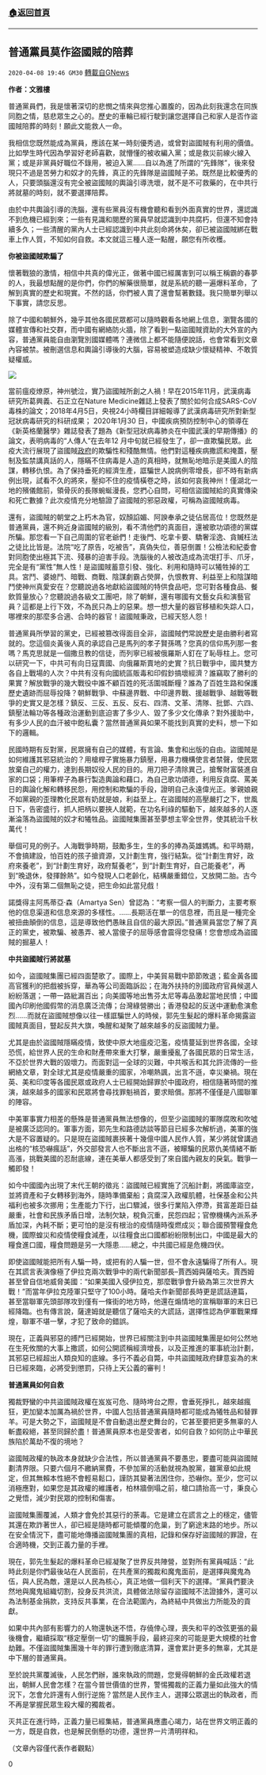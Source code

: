 ###  [:house:返回首頁](https://github.com/ourhimalayas/txt)
---

## 普通黨員莫作盜國賊的陪葬
`2020-04-08 19:46 GM30` [轉載自GNews](https://gnews.org/zh-hant/165834/)

**作者：文雅樓**

普通黨員們，我是懷著深切的悲憫之情來與您推心置腹的，因為此刻我還念在同族同胞之情，慈悲眾生之心的。歷史的車輪已經行駛到讓您選擇自己和家人是否作盜國賊陪葬的時刻！願此文能救人一命。

我相信您既然能成為黨員，應該在某一時刻優秀過，或曾對盜國賊有利用的價值。比如學生時代因為學習好老師喜歡，就懵懂的被收編入黨；或是救災前線火線入黨；或是非黨員好職位不錄用，被迫入黨……自以為進了所謂的“先鋒隊”，後來發現只不過是苦勞力和奴才的先鋒，真正的先鋒隊是盜國賊子弟。既然是比較優秀的人，只要頭腦還沒有完全被盜國賊的輿論引導洗壞，就不是不可救藥的，在中共行將就墓的時刻，就不要選擇陪葬。

由於中共輿論引導的洗腦，還有些黨員沒有機會聽和看到外面真實的世界，還認識不到危機已經到來；一些有見識和閱歷的黨員早就認識到中共腐朽，但還不知會持續多久；一些清醒的黨內人士已經認識到中共此刻命將休矣，卻已被盜國賊綁在戰車上作人質，不知如何自救。本文就這三種人逐一點醒，願您有所收穫。

**你被盜國賊欺騙了**

懷著戰狼的激情，相信中共真的偉光正，做著中國已經厲害到可以稱王稱霸的春夢的人，我最想點醒的是你們，你們的解藥很簡單，就是系統的聽一遍爆料革命，了解到真實的歷史和現實。不然的話，你們被人賣了還會幫著數錢。我只簡單列舉以下事實，請您反思。

除了中國和朝鮮外，幾乎其他各國民眾都可以隨時觀看各地網上信息，瀏覽各國的媒體宣傳和社交群，而中國有網絡防火牆，除了看到一點盜國賊資助的大外宣的內容，普通黨員能自由瀏覽別國媒體嗎？連微信上都不能隨便說話，也會常看到文章內容被禁。被刪選信息和輿論引導後的大腦，容易被塑造成缺少懷疑精神、不敢質疑權威。

![](https://s3.amazonaws.com/gnews-media-offload/wp-content/uploads/2020/04/08025848/image0-54.jpg)

當前瘟疫燎原，神州號泣，實乃盜國賊所創之人禍！早在2015年11月，武漢病毒研究所葛興義、石正立在Nature Medicine雜誌上發表了關於如何合成SARS-CoV毒株的論文；2018年4月5日，央視24小時欄目詳細報導了武漢病毒研究所對新型冠狀病毒研究的科研成果； 2020年1月30 日，中國疾病預防控制中心的領導在《新英格蘭醫學》雜誌發表了題為《新型冠狀病毒肺炎在中國武漢的早期傳播》的論文，表明病毒的“人傳人”在去年12 月中旬就已經發生了，卻一直欺騙民眾。此疫大流行展現了盜國賊[政府](https://www.bannedbook.org/bnews/tag/%e6%94%bf%e5%ba%9c/)的欺騙性和殘酷無情。他們對這種疾病撒謊和掩蓋，壓制及監禁講真話的人，隱瞞不住病毒是人造的真相時，就無恥地暗示是美國人的陰謀，轉移仇恨。為了保持垂死的經濟生產，誆騙世人說病例零增長，卻不時有新病例出現，試看不久的將來，壓抑不住的疫情橫卷之時，該如何哀我神州！僅湖北一地的殯儀館前，領骨灰的長隊蜿蜒漫長，您捫心自問，可相信盜國賊給的真實傳染和死亡數據？此次疫情充分地驗證了盜國賊的邪惡政權，可稱為盜國賊病毒。

還有，盜國賊的朝堂之上朽木為官，奴顏諂媚、阿諛奉承之徒佔居高位！您既然是普通黨員，還不夠近身盜國賊的級別，看不清他們的真面目，還被歌功頌德的黨媒所騙。那您看一下自己周圍的官老爺們！走後門、吃拿卡要、驕奢淫逸、貪贓枉法之徒比比皆是。法院“吃了原告，吃被告”，真偽失位，善惡倒置！公檢法和紀委會對同胞使出極其下流、殘暴的迫害手段。洗腦後的人被改造成為流氓打手、爪牙，完全是有“黨性”無人性！是盜國賊蓄意引發、強化、利用和隨時可以犧牲掉的工具。宮鬥、婆媳鬥、暗戰、商戰、陰謀劇霸占熒屏，仇恨教育、利益至上和陰謀暗鬥使神州真愛安在？您聽說過各地獻給盜國賊的特供食品吧，您可對各種食品、餐飲質量放心？您聽說過各級文工團吧，除了朝鮮，還有哪國有文藝女兵和演藝官員？這都是上行下效，不為民只為上的惡果。想一想大量的器官移植和失踪人口，哪裡來的那麼多合適、合時的器官！盜國賊秉政，已經天怒人怨！

普通黨員所學習的黨史，已經被篡改得面目全非，盜國賊們常說歷史是由勝利者寫就的。您這個炎黃後人真的承認自己是馬列的孝子賢孫嗎？您真的信仰馬列那一套嗎？馬克思就是一個撒旦教的信徒，而列寧已經被俄羅斯人釘在了恥辱柱上。您可以研究一下，中共可有向日寇賣國、向俄羅斯賣地的史實？抗日戰爭中，國共雙方各自上戰場的人次？中共有沒有向國統區販毒和印假鈔搞壞經濟？誰竊取了勝利的果實？解放戰爭的幾大戰役中誰不顧百姓的死活圍城斷糧？誰為了百姓生路和保護歷史遺跡而屈辱投降？朝鮮戰爭、中蘇邊界戰、中印邊界戰、援越戰爭、越戰等戰爭的史實又是怎樣？鎮反、三反、五反、反右、四清、文革、清隊、批鄧、六四、鎮壓法輪功等各種政治運動到底迫害了多少人、毀了多少文化傳承？對外援助中，有多少人民的血汗被中飽私囊？當然普通黨員如果不能找到真實的史料，想一下如下的邏輯。

民國時期有反對黨，民眾擁有自己的媒體，有言論、集會和出版的自由。盜國賊是如何維護其邪惡統治的？用槍桿子實施暴力鎮壓，用暴力機構使言者禁聲，使民眾放棄自己的權力，達到長期奴役人民的目的。用刀把子清除異己，搶奪財富裝進自家的口袋；用筆桿子為暴行製造輿論和藉口，為自己歌功頌德，利用反貪腐、罵美日的輿論化解和轉移民怨，用控制和欺騙的手段，證明自己永遠偉光正。爹親娘親不如黨親的歪理教化民眾有奶就是娘，利益至上。在盜國賊的高壓嚴打之下，世風日下，告密盛行，抓人把柄以要挾人就範，在功名利祿的驅動下，越來越多的人逐漸淪落為盜國賊的奴才和犧牲品。盜國賊集團甚至夢想主宰全世界，使其統治千秋萬代！

舉個可見的例子。人海戰爭時期，鼓勵多生，生的多的捧為英雄媽媽。和平時期，不會搞建設，怕百姓的孩子搶資源，又計劃生育，強行結紮。從“計劃生育好，政府來養老”，到“計劃生育好，政府幫養老”，到“計劃生育好，自己能養老”，再到“晚退休，發揮餘熱”。如今發現人口老齡化，結構嚴重錯位，又放開二胎。古今中外，沒有第二個無恥之徒，把生命如此當兒戲！

諾獎得主阿馬蒂亞·森（Amartya Sen）曾認為：“考察一個人的判斷力，主要考察他的信息渠道和信息來源的多樣性。……長期活在單一的信息裡，而且是一種完全被扭曲顛倒的信息，這是導致他們愚昧且自信的最大原因。”普通黨員當您了解了真正的黨史，被欺騙、被愚弄、被人當傻子的屈辱感會震得您發痛！您會想成為盜國賊的掘墓人！

**中共盜國賊行將就墓**

如今，盜國賊集團已經四面楚歌了。國際上，中美貿易戰中節節敗退；藍金黃各國高官獲利的把戲被拆穿，華為等公司面臨訴訟；在海外扶持的別國政府官員候選人紛紛落選；一帶一路紕漏百出；向美國等地出售芬太尼等毒品激起當地民憤；中國國內印刷他國假幣的消息廣泛流傳；台灣綠營勝出；香港發起的反送中運動愈演愈烈……而就在盜國賊想像以往一樣誆騙世人的時候，郭先生髮起的爆料革命揭露盜國賊真面目，豎起反共大旗，喚醒和凝聚了越來越多的反盜國賊力量。

尤其是由於盜國賊隱瞞疫情，致使中原大地瘟疫氾濫，疫情蔓延到世界各國，全球恐慌，給世界人民的生命和財產帶來重大打擊，嚴重擾亂了各國民眾的日常生活，不亞於世界大戰的毀壞力。而面對這一全球的災難，中共喉舌和其允許流傳的一些網絡文章，對全球尤其是疫情嚴重的國家，冷嘲熱諷，出言不遜，幸災樂禍。現在英、美和印度等各國民眾或政府人士已經開始歸罪於中國政府，相信隨著時間的推演，越來越多的國家和民眾將會尋找罪魁禍首，要求賠償。那將不僅僅是八國聯軍的陣容。

中美軍事實力相差的懸殊是普通黨員無法想像的，但至少盜國賊的軍隊腐敗和吹噓是被廣泛認同的。軍事方面，郭先生和路德訪談等節目已經多次解析過，美軍的強大是不容置疑的。只是現在盜國賊裹挾著十幾億中國人民作人質，某少將就曾講過出格的“核恐嚇瘋話”，外交部發言人也不斷出言不遜，被矇騙的民眾仇美情緒不斷高漲，挑戰美國的忍耐底線，連在美華人都感受到了來自國內親友的戾氣。戰爭一觸即發！

如今中國國內出現了末代王朝的徵兆：盜國賊已經實施了沉船計劃，將國庫盜空，並將資產和子女轉移到海外，隨時準備棄船；貪腐深入政權肌體，社保基金和公共福利也被多次挪用；生產能力下行，出口驟減，很多行業陷入停滯，貧富差距日益嚴重，社會和民族矛盾日增，法制欠缺，稅負沉重，民怨四起；官僚機構內派系矛盾加深，內耗不斷；更可怕的是沒有根治的疫情隨時復燃成災；聯合國預警糧食危機，國際蝗災和疫情使糧食減產，以往糧食出口國都紛紛限制出口，中國是最大的糧食進口國，糧食問題是另一大隱患……總之，中共國已經是危機四伏。

即使盜國賊能把所有人騙一時，或把有的人騙一世，但不會永遠騙得了所有人。現在其謊言表演像極了伊拉克兩次戰爭中的兩代新聞部長–賈西姆與薩哈夫。賈西姆甚至曾自信地威脅美國：“如果美國入侵伊拉克，那麼戰爭會升級為第三次世界大戰！”而當年伊拉克陸軍只堅守了100小時。薩哈夫作新聞部長時更是謊話連篇，甚至當聯軍先頭部隊攻到僅有一條街的地方時，他還在煽情地的宣稱聯軍的末日已經降臨。也有傳言說，薩達姆就是聽信了薩哈夫的大謊話，選擇性認為伊軍戰果輝煌，聯軍不堪一擊，才犯了致命的錯誤。

現在，正義與邪惡的搏鬥已經開始，世界已經關注到中共盜國賊集團是如何公然地在生死攸關的大事上撒謊，如何公開謊稱經濟增長，以及正推進的軍事統治計劃，其邪惡已經超出人類良知的底線。多行不義必自斃，中共盜國賊政府肆意妄為的末日已經來臨，必將受到懲罰，只待上天公義的審判！

**普通黨員如何自救**

獨裁野蠻的中共盜國賊政權在岌岌可危、隨時垮台之際，會垂死掙扎，越來越瘋狂，更加變本加厲為禍於世界，中國人包括普通黨員隨時都可能成為犧牲品和替罪羊。可是大勢之下，盜國賊是不會自動退出歷史舞台的，它甚至要把更多無辜的人斬盡殺絕，甚至同歸於盡！普通黨員原本也是受害者，如何自救？如何防止中華民族陷於萬劫不復的境地？

盜國賊政權的執政本身就缺少合法性，所以普通黨員不要愚忠，要盡可能與盜國賊劃清界限。只要六個月不繳納黨費，不參加黨的活動就視為脫黨，雖黨章如此規定，但其無賴本性絕不會輕易鬆口，謹防其變著法困住你，恐嚇你。至少，您可以消極應對，如果您是其政權的維護者，柏林牆倒塌之前，槍口請抬高一寸，秉良心之覺悟，減少對民眾的控制和傷害。

盜國賊集團覆滅，人類才會免於其惡行的荼毒。它是建立在謊言之上的穩定，儘管其還在欺詐著世人，卻已經是隨時都可能傾覆的危巢，到了窮途末路的地步。所以在安全情況下，盡可能地傳播盜國賊集團的真相，記錄和保存好盜國賊的罪證，在合適時機，交到正義力量的手裡。

現在，郭先生髮起的爆料革命已經凝聚了世界反共陣營，並對所有黨員喊話：“此時此刻是你們最後站在人民面前，在共產黨的獨裁和魔鬼面前，是選擇與魔鬼為伍，與人民為敵，還是以人民為核心，真正地做一個利天下的選擇。“黨員們要決然地與魔鬼組織切割，投身反共洪流，具體做法除留存盜國賊不法證據外，還可以為法制基金捐款，支持反共事業，在合法範圍內，為終結中共做出力所能及的貢獻。

如果中共內部有影響力的人物還執迷不悟，存僥倖心理，喪失和平的改弦更張的最後機會，繼續採取“穩定壓倒一切”的鐵腕手段，最終迎來的可能是更大規模的社會劫難。不僅盜國賊集團幾十年的罪行遭到徹底清算，還會累計更多的無辜，尤其是中下層的普通黨員。

至於說共黨覆滅後，人民怎們辦，誰來執政的問題，您覺得朝鮮的金氏政權若退出，朝鮮人民會怎樣？在當今普世價值的世界，警惕獨裁的正義力量如此強大的情況下，怎會允許還有人倒行逆施？當然是人民作主人，選擇公眾選出的執政者，而不再是掌握民眾生殺大權的獨裁者。

灭共正在進行時，正義力量已經集結，普通黨員應盡心竭力，站在世界文明正義的一方，既是自救，也是解民倒懸的功德，還世界一片清明祥和。

（文章內容僅代表作者觀點）

0
